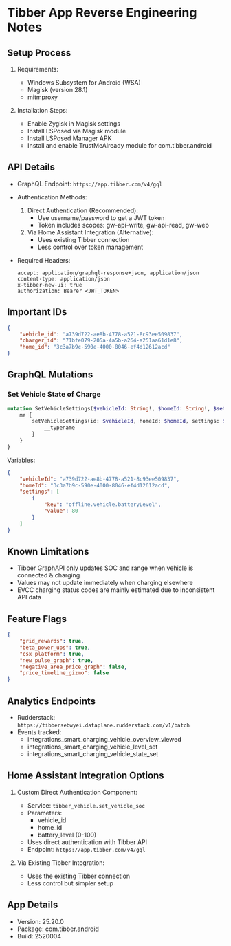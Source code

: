 # Tibber App Reverse Engineering Notes

## Setup Process
1. Requirements:
   - Windows Subsystem for Android (WSA)
   - Magisk (version 28.1)
   - mitmproxy

2. Installation Steps:
   - Enable Zygisk in Magisk settings
   - Install LSPosed via Magisk module
   - Install LSPosed Manager APK
   - Install and enable TrustMeAlready module for com.tibber.android

## API Details
- GraphQL Endpoint: `https://app.tibber.com/v4/gql`
- Authentication Methods:
  1. Direct Authentication (Recommended):
     - Use username/password to get a JWT token
     - Token includes scopes: gw-api-write, gw-api-read, gw-web
  2. Via Home Assistant Integration (Alternative):
     - Uses existing Tibber connection
     - Less control over token management

- Required Headers:
  ```
  accept: application/graphql-response+json, application/json
  content-type: application/json
  x-tibber-new-ui: true
  authorization: Bearer <JWT_TOKEN>
  ```

## Important IDs
```json
{
    "vehicle_id": "a739d722-ae8b-4778-a521-8c93ee509837",
    "charger_id": "71bfe079-205a-4a5b-a264-a251aa61d1e8",
    "home_id": "3c3a7b9c-590e-4000-8046-ef4d12612acd"
}
```

## GraphQL Mutations

### Set Vehicle State of Charge
```graphql
mutation SetVehicleSettings($vehicleId: String!, $homeId: String!, $settings: [SettingsItemInput!]) {
    me {
        setVehicleSettings(id: $vehicleId, homeId: $homeId, settings: $settings) {
            __typename
        }
    }
}
```

Variables:
```json
{
    "vehicleId": "a739d722-ae8b-4778-a521-8c93ee509837",
    "homeId": "3c3a7b9c-590e-4000-8046-ef4d12612acd",
    "settings": [
        {
            "key": "offline.vehicle.batteryLevel",
            "value": 80
        }
    ]
}
```

## Known Limitations
- Tibber GraphAPI only updates SOC and range when vehicle is connected & charging
- Values may not update immediately when charging elsewhere
- EVCC charging status codes are mainly estimated due to inconsistent API data

## Feature Flags
```json
{
    "grid_rewards": true,
    "beta_power_ups": true,
    "csx_platform": true,
    "new_pulse_graph": true,
    "negative_area_price_graph": false,
    "price_timeline_gizmo": false
}
```

## Analytics Endpoints
- Rudderstack: `https://tibbersebwyei.dataplane.rudderstack.com/v1/batch`
- Events tracked:
  - integrations_smart_charging_vehicle_overview_viewed
  - integrations_smart_charging_vehicle_level_set
  - integrations_smart_charging_vehicle_state_set

## Home Assistant Integration Options
1. Custom Direct Authentication Component:
   - Service: `tibber_vehicle.set_vehicle_soc`
   - Parameters:
     - vehicle_id
     - home_id
     - battery_level (0-100)
   - Uses direct authentication with Tibber API
   - Endpoint: `https://app.tibber.com/v4/gql`

2. Via Existing Tibber Integration:
   - Uses the existing Tibber connection
   - Less control but simpler setup

## App Details
- Version: 25.20.0
- Package: com.tibber.android
- Build: 2520004 